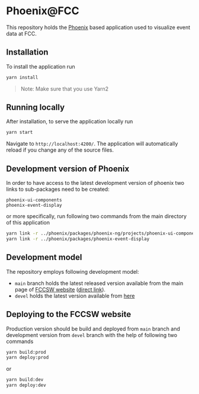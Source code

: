 # Phoenix@FCC

This repository holds the [Phoenix](https://hepsoftwarefoundation.org/phoenix/)
based application used to visualize event data at FCC.

## Installation

To install the application run
```sh
yarn install
```

>
> Note: Make sure that you use Yarn2
>


## Running locally

After installation, to serve the application locally run
```sh
yarn start
````
Navigate to `http://localhost:4200/`. The application will automatically
reload if you change any of the source files.


## Development version of Phoenix

In order to have access to the latest development version of phoenix two links
to sub-packages need to be created:
```
phoenix-ui-components
phoenix-event-display
```
or more specifically, run following two commands from the main directory of this
application
```sh
yarn link -r ../phoenix/packages/phoenix-ng/projects/phoenix-ui-components
yarn link -r ../phoenix/packages/phoenix-event-display
```


## Development model

The repository employs following development model:
* `main` branch holds the latest released version available from the main page
    of [FCCSW website][fccsw] ([direct link][produrl]).
* `devel` holds the latest version available from [here][develurl]


## Deploying to the FCCSW website

Production version should be build and deployed from `main` branch and
development version from `devel` branch with the help of following two commands
```sh
yarn build:prod
yarn deploy:prod
```
or
```sh
yarn build:dev
yarn deploy:dev
```

[fccsw]: https://fccsw.web.cern.ch/fccsw/
[produrl]: https://fccsw.web.cern.ch/fccsw/phoenix/
[develurl]: https://fccsw.web.cern.ch/fccsw/phoenix-dev/
